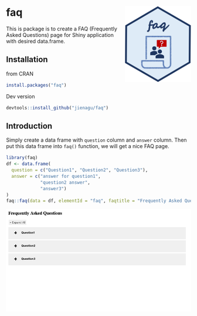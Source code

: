 
<!-- README.md is generated from README.Rmd. Please edit that file -->

# faq <img src="faq_logo.png"  width="180px" align="right"/>

<!-- badges: start -->

<!-- badges: end -->

This is package is to create a FAQ (Frequently Asked Questions) page for
Shiny application with desired data.frame.

## Installation

from CRAN
``` r
install.packages("faq")
```
Dev version

``` r
devtools::install_github("jienagu/faq")
```

## Introduction

Simply create a data frame with `question` column and `answer` column.
Then put this data frame into `faq()` function, we will get a nice FAQ
page.

``` r
library(faq)
df <- data.frame(
  question = c("Question1", "Question2", "Question3"),
  answer = c("answer for question1", 
             "question2 answer", 
             "answer3")
)
faq::faq(data = df, elementId = "faq", faqtitle = "Frequently Asked Questions")
```

![demo_gif](faq_gif.gif)
